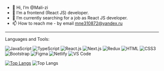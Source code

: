 - 👋 Hi, I’m @Mali-zi
- 👀 I’m a frontend (React JS) developer.
- 🌱 I’m currently searching for a job as React JS developer.
- 📫 How to reach me - by email mne310872@yandex.ru

<!---
Mali-zi/Mali-zi is a ✨ special ✨ repository because its `README.md` (this file) appears on your GitHub profile.
You can click the Preview link to take a look at your changes.
--->

<hr>

Languages and Tools:

<img src="https://camo.githubusercontent.com/d7d0f5ef713c40161bd3f23076ce9e4efcfeecfabbb8661dba7e9f3971c3fc1f/68747470733a2f2f696d672e736869656c64732e696f2f62616467652f4a6176615363726970742d4637444631453f7374796c653d666c61742d737175617265266c6f676f3d6a617661736372697074266c6f676f436f6c6f723d626c61636b" alt="JavaScript" data-canonical-src="https://img.shields.io/badge/JavaScript-F7DF1E?style=flat-square&amp;logo=javascript&amp;logoColor=black" style="max-width: 100%;">
<img src="https://camo.githubusercontent.com/f464a1513c4d6c1c8ea06c6644e451e37dbde7d2d90b59067ac22165ab682c72/68747470733a2f2f696d672e736869656c64732e696f2f62616467652f547970655363726970742d3030374143433f7374796c653d666c61742d737175617265266c6f676f3d74797065736372697074266c6f676f436f6c6f723d7768697465" alt="TypeScript" data-canonical-src="https://img.shields.io/badge/TypeScript-007ACC?style=flat-square&amp;logo=typescript&amp;logoColor=white" style="max-width: 100%;">
<img src="https://camo.githubusercontent.com/076c6bee7e34877337340b4a2de43c0485c0f425a00a549518b98e75f2acd3aa/68747470733a2f2f696d672e736869656c64732e696f2f62616467652f52656163742e6a732d3030383143423f7374796c653d666c61742d737175617265266c6f676f3d7265616374266c6f676f436f6c6f723d363144414642" alt="React.js" data-canonical-src="https://img.shields.io/badge/React.js-0081CB?style=flat-square&amp;logo=react&amp;logoColor=61DAFB" style="max-width: 100%;">
<img src="https://camo.githubusercontent.com/3eee0f945b2061a4d69d84c8eb5d6361b003aa4135be3c58fe3454707e26dfb8/68747470733a2f2f696d672e736869656c64732e696f2f62616467652f4e6578742e6a732d6637663766373f7374796c653d666c6173746963266c6f676f3d4e6578742e6a73266c6f676f436f6c6f723d303030303030" alt="Next.js" data-canonical-src="https://img.shields.io/badge/Next.js-f7f7f7?style=flastic&amp;logo=Next.js&amp;logoColor=000000" style="max-width: 100%;">
<img src="https://camo.githubusercontent.com/cd7cb1fd294c0b259769dbc690fb637bfd83d0651711e78d6fbbe0fafe78245b/68747470733a2f2f696d672e736869656c64732e696f2f62616467652f52656475782d626c61636b3f7374796c653d666c6173746963266c6f676f3d5265647578266c6f676f436f6c6f723d373634414243" alt="Redux" data-canonical-src="https://img.shields.io/badge/Redux-black?style=flastic&amp;logo=Redux&amp;logoColor=764ABC" style="max-width: 100%;">
<img src="https://camo.githubusercontent.com/5c2af525789fe1731755aa21af34a1bcfdd04108d666651c8280f40bcbc4ea03/68747470733a2f2f696d672e736869656c64732e696f2f62616467652f48544d4c352d4533344632363f7374796c653d666c61742d737175617265266c6f676f3d68746d6c35266c6f676f436f6c6f723d7768697465" alt="HTML" data-canonical-src="https://img.shields.io/badge/HTML5-E34F26?style=flat-square&amp;logo=html5&amp;logoColor=white" style="max-width: 100%;">
<img src="https://camo.githubusercontent.com/8ff817d429668da48bb334bab4173df1d8dae0b028f444228a4af769be3b2192/68747470733a2f2f696d672e736869656c64732e696f2f62616467652f435353332d3135373242363f7374796c653d666c61742d737175617265266c6f676f3d63737333266c6f676f436f6c6f723d7768697465" alt="CSS3" data-canonical-src="https://img.shields.io/badge/CSS3-1572B6?style=flat-square&amp;logo=css3&amp;logoColor=white" style="max-width: 100%;">
<img src="https://camo.githubusercontent.com/60b100ed24eed2218449443089cb48c13f82cbe5f603541e15aac4aa3dce5a8f/68747470733a2f2f696d672e736869656c64732e696f2f62616467652f426f6f7473747261702d3536334437433f7374796c653d666c61742d737175617265266c6f676f3d626f6f747374726170266c6f676f436f6c6f723d7768697465" alt="Bootstrap" data-canonical-src="https://img.shields.io/badge/Bootstrap-563D7C?style=flat-square&amp;logo=bootstrap&amp;logoColor=white" style="max-width: 100%;">
<img src="https://camo.githubusercontent.com/639c77f6f32b9d3bcbacd25e33bcc779fa49fd3ae675257d2cefcb9e9a88a037/68747470733a2f2f696d672e736869656c64732e696f2f62616467652f4669676d612d6637663766373f7374796c653d666c6173746963266c6f676f3d4669676d61266c6f676f436f6c6f723d463234453145" alt="Figma" data-canonical-src="https://img.shields.io/badge/Figma-f7f7f7?style=flastic&amp;logo=Figma&amp;logoColor=F24E1E" style="max-width: 100%;">
<img src="https://camo.githubusercontent.com/4c6590c569d6b5b3c9cd6e674c80da8d860a6b0827124aeab237188f6d19f2e2/68747470733a2f2f696d672e736869656c64732e696f2f62616467652f4e65746c6966792d3030433742373f7374796c653d666c61742d737175617265266c6f676f3d6e65746c696679266c6f676f436f6c6f723d7768697465" alt="Netlify" data-canonical-src="https://img.shields.io/badge/Netlify-00C7B7?style=flat-square&amp;logo=netlify&amp;logoColor=white" style="max-width: 100%;">
<img src="https://camo.githubusercontent.com/7005c10cff301a1faffecd1e2e91e4659b70045ac8f091e7c3273554c5db33d5/68747470733a2f2f696d672e736869656c64732e696f2f62616467652f56697375616c53747564696f2d3243324233303f7374796c653d666c6173746963266c6f676f3d56697375616c53747564696f436f6465266c6f676f436f6c6f723d303037414343" alt="VS Code" data-canonical-src="https://img.shields.io/badge/VisualStudio-2C2B30?style=flastic&amp;logo=VisualStudioCode&amp;logoColor=007ACC" style="max-width: 100%;">



[![Top Langs](https://github-readme-stats.vercel.app/api/top-langs/?username=mali-zi&layout=pie)](https://github.com/anuraghazra/github-readme-stats)
![Top Langs](https://github-readme-stats.vercel.app/api/top-langs/?username=mali-zi&theme=yeblu&amp;hide_border=true)



